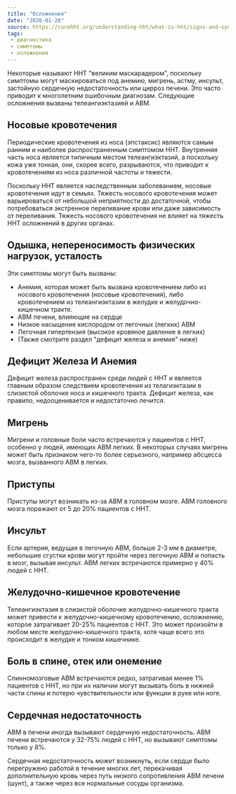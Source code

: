 ```yaml
---
title: "Осложнения"
date: "2020-01-28"
source: https://curehht.org/understanding-hht/what-is-hht/signs-and-symptoms/
tags:
 - диагностика
 - симптомы
 - осложнения
---
```


Некоторые называют HHT "великим маскарадером", поскольку симптомы могут маскироваться под 
анемию, мигрень, астму, инсульт, застойную сердечную недостаточность или цирроз печени. 
Это часто приводит к многолетним ошибочным диагнозам.
Следующие осложнения вызваны телеангиэктазией и АВМ.

## Носовые кровотечения
Периодические кровотечения из носа (эпстаксис) являются самым ранним и наиболее распространенным симптомом HHT. 
Внутренняя часть носа является типичным местом телеангиэктазий, а поскольку кожа уже тонкая, они, скорее всего,
разрываются, что приводит к кровотечениям из носа различной частоты и тяжести.

Поскольку HHT является наследственным заболеванием, носовые кровотечения идут в семьях.
Тяжесть носового кровотечения может варьироваться от небольшой неприятности до достаточной, чтобы потребоваться
экстренное переливание крови или даже зависимость от переливания. Тяжесть носового кровотечения не влияет на тяжесть
HHT осложнений в других органах. 

## Одышка, непереносимость физических нагрузок, усталость
Эти симптомы могут быть вызваны:

- Анемия, которая может быть вызвана кровотечением либо из носового кровотечения (носовые кровотечения), 
  либо кровотечением из телеангиэктазии в желудке и желудочно-кишечном тракте.
- АВМ печени, влияющие на сердце
- Низкое насыщение кислородом от легочных (легких) АВМ
- Легочная гипертензия (высокое кровяное давление в легких)
- (Также смотрите раздел "дефицит железа и анемия" ниже)

## Дефицит Железа И Анемия
Дефицит железа распространен среди людей с HHT и является главным образом следствием кровотечения из 
телагиэктазии в слизистой оболочке носа и кишечного тракта.
Дефицит железа, как правило, недооценивается и недостаточно лечится.

## Мигрень
Мигрени и головные боли часто встречаются у пациентов с HHT, особенно у людей, имеющих АВМ легких.
В некоторых случаях мигрень может быть признаком чего-то более серьезного, например абсцесса мозга, вызванного АВМ в легких.

## Приступы
Приступы могут возникать из-за АВМ в головном мозге. АВМ головного мозга поражают от 5 до 20% пациентов с HHT.

## Инсульт
Если артерия, ведущая в легочную АВМ, больше 2-3 мм в диаметре, небольшие сгустки крови могут пройти
через легочную АВМ и попасть в мозг, вызывая инсульт. АВМ легких встречаются примерно у 40% людей с HHT.

## Желудочно-кишечное кровотечение
Телеангиэктазия в слизистой оболочке желудочно-кишечного тракта может привести к желудочно-кишечному кровотечению,
осложнению, которое затрагивает 20-25% пациентов с HHT. Это может произойти в любом месте желудочно-кишечного тракта,
хотя чаще всего это происходит в желудке и тонком кишечнике.

## Боль в спине, отек или онемение
Спинномозговые АВМ встречаются редко, затрагивая менее 1%  пациентов с HHT, но при их наличии могут вызывать боль 
в нижней части спины и потерю чувствительности или функции в руке или ноге.

## Cердечная недостаточность
АВМ в печени иногда вызывают сердечную недостаточность. АВМ печени встречаются у 32-75% людей с HHT, но вызывают симптомы 
только у 8%.

Сердечная недостаточность может возникнуть, если сердце было перегружено работой в течение многих лет,
перекачивая дополнительную кровь через путь низкого сопротивления АВМ печени (шунт), а также через все нормальные
сосуды организма.
